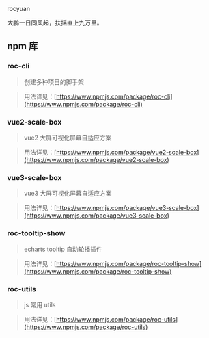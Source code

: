 rocyuan

大鹏一日同风起，扶摇直上九万里。

## npm 库

### roc-cli

> 创建多种项目的脚手架

> 用法详见：[https://www.npmjs.com/package/roc-cli](https://www.npmjs.com/package/roc-cli)

### vue2-scale-box

> vue2 大屏可视化屏幕自适应方案

> 用法详见：[https://www.npmjs.com/package/vue2-scale-box](https://www.npmjs.com/package/vue2-scale-box)

### vue3-scale-box

> vue3 大屏可视化屏幕自适应方案

> 用法详见：[https://www.npmjs.com/package/vue3-scale-box](https://www.npmjs.com/package/vue3-scale-box)

### roc-tooltip-show

> echarts tooltip 自动轮播插件

> 用法详见：[https://www.npmjs.com/package/roc-tooltip-show](https://www.npmjs.com/package/roc-tooltip-show)

### roc-utils

> js 常用 utils

> 用法详见：[https://www.npmjs.com/package/roc-utils](https://www.npmjs.com/package/roc-utils)
